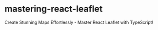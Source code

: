 # mastering-react-leaflet
Create Stunning Maps Effortlessly - Master React Leaflet with TypeScript!
